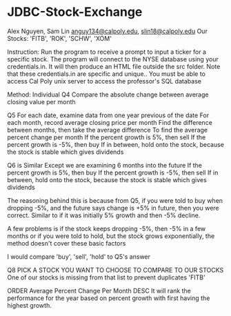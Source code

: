 # JDBC-Stock-Exchange

Alex Nguyen, Sam Lin
anguy134@calpoly.edu, slin18@calpoly.edu 
Our Stocks: 'FITB', 'ROK', 'SCHW', 'XOM'

Instruction: Run the program to receive a prompt to input a ticker for a specific stock. 
The program will connect to the NYSE database using your credentials.in. 
It will then produce an HTML file outside the src folder.
Note that these credentials.in are specific and unique..
You must be able to access Cal Poly unix server to access the professor's SQL database

Method: 
Individual
Q4
Compare the absolute change between average closing value per month 

Q5 
For each date, examine data from one year previous of the date 
For each month, record average closing price per month
Find the difference between months, then take the average difference 
To find the average percent change per month 
If the percent growth is 5%, then sell
If the percent growth is -5%, then buy
If in between, hold onto the stock, because the stock is stable which gives dividends

Q6 is Similar 
Except we are examining 6 months into the future
If the percent growth is 5%, then buy 
If the percent growth is -5%, then sell
If in between, hold onto the stock, because the stock is stable which gives dividends

The reasoning behind this is because from Q5,
if you were told to buy when dropping -5%, and the future says change is +5% in future, then you were correct. 
Similar to if it was initially 5% growth and then -5% decline. 

A few problems is if the stock keeps dropping -5%, then -5% in a few months 
or if you were told to hold, but the stock grows exponentially, the method doesn't cover these basic factors

I would compare 'buy', 'sell', 'hold' to Q5's answer

Q8 
PICK A STOCK YOU WANT TO CHOOSE TO COMPARE TO OUR STOCKS
One of our stocks is missing from that list to prevent duplicates 
'FITB'

ORDER Average Percent Change Per Month DESC 
It will rank the performance for the year based on percent growth with first having the highest growth. 
